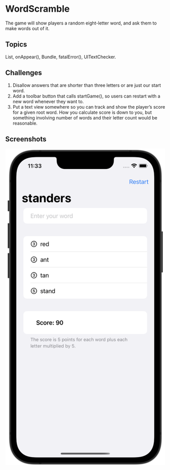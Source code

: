 #  WordScramble

The game will show players a random eight-letter word, and ask them to make words out of it.

## Topics

List, onAppear(), Bundle, fatalError(), UITextChecker.

## Challenges

1. Disallow answers that are shorter than three letters or are just our start word.
2. Add a toolbar button that calls startGame(), so users can restart with a new word whenever they want to.
3. Put a text view somewhere so you can track and show the player’s score for a given root word. How you calculate score is down to you, but something involving number of words and their letter count would be reasonable.

## Screenshots

![screenshot1](screenshots/screen01.png)

